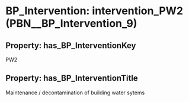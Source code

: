 # BP_Intervention: __intervention_PW2__ (PBN__BP_Intervention_9)

## Property: has_BP_InterventionKey

PW2

## Property: has_BP_InterventionTitle

Maintenance / decontamination of building water sytems

